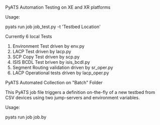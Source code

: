 PyATS Automation Testing on XE and XR platforms

Usage:

pyats run job job_test.py -t 'Testbed Location'

Currently 6 local Tests
 1. Environment Test driven by env.py
 2. LACP Test driven by lacp.py
 3. SCP Copy Test driven by scp.py
 4. ISIS BCDL Test briven by isis_bcdl.py
 5. Segment Routing validation driven by sr_oper.py
 6. LACP Operational tests driven by lacp_oper.py


PyATS Automated Collection on "Batch" Folder

This PyATS job file triggers a definition on-the-fly of a new testbed from CSV devices using two jump-servers and environment variables.

Usage:

pyats run job job.by
